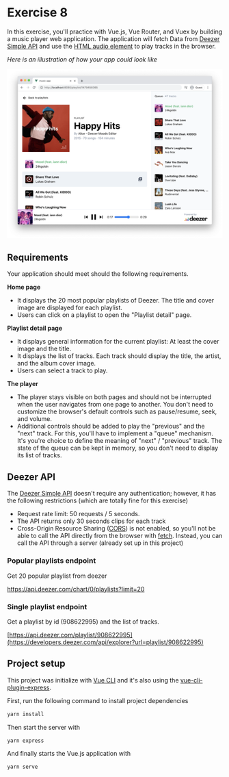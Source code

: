 # Exercise 8

In this exercise, you'll practice with Vue.js, Vue Router, and Vuex by building a music player web application. The application will fetch Data from [Deezer Simple API](https://developers.deezer.com/api) and use the [HTML audio element](https://developer.mozilla.org/en-US/docs/Web/HTML/Element/audio) to play tracks in the browser.

*Here is an illustration of how your app could look like*

![screenshot](screenshot.png)

## Requirements

Your application should meet should the following requirements.


**Home page**

- It displays the 20 most popular playlists of Deezer. The title and cover image are displayed for each playlist.
- Users can click on a playlist to open the "Playlist detail" page.


**Playlist detail page**

- It displays general information for the current playlist: At least the cover image and the title.
- It displays the list of tracks. Each track should display the title, the artist, and the album cover image.
- Users can select a track to play. 


**The player**

- The player stays visible on both pages and should not be interrupted when the user navigates from one page to another. You don't need to customize the browser's default controls such as pause/resume, seek, and volume.
- Additional controls should be added to play the "previous" and the "next" track. For this, you'll have to implement a "queue" mechanism. It's you're choice to define the meaning of "next" / "previous" track. The state of the queue can be kept in memory, so you don't need to display its list of tracks.


## Deezer API

The [Deezer Simple API](https://developers.deezer.com/api) doesn't require any authentication; however, it has the following restrictions (which are totally fine for this exercise)

- Request rate limit: 50 requests / 5 seconds.
- The API returns only 30 seconds clips for each track
- Cross-Origin Resource Sharing ([CORS](https://developer.mozilla.org/en-US/docs/Web/HTTP/CORS)) is not enabled, so you'll not be able to call the API directly from the browser with [fetch](https://developer.mozilla.org/en/docs/Web/API/Fetch_API). Instead, you can call the API through a server (already set up in this project)
  

### Popular playlists endpoint

Get 20 popular playlist from deezer

https://api.deezer.com/chart/0/playlists?limit=20


### Single playlist endpoint

Get a playlist by id (908622995) and the list of tracks.

[https://api.deezer.com/playlist/908622995](https://developers.deezer.com/api/explorer?url=playlist/908622995)



## Project setup

This project was initialize with [Vue CLI](https://cli.vuejs.org/) and it's also using the [vue-cli-plugin-express](https://github.com/mathieutu/vue-cli-plugin-express). 


First, run the following command to install project dependencies

```sh
yarn install
```

Then start the server with
```sh
yarn express
```

And finally starts the Vue.js application with
```sh
yarn serve
```

